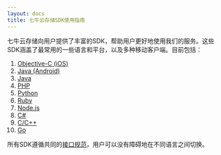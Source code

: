 ```yaml
---
layout: docs
title: 七牛云存储SDK使用指南
---
```


七牛云存储向用户提供了丰富的SDK，帮助用户更好地使用我们的服务。这些SDK涵盖了最常用的一些语言和平台，以及多种移动客户端。目前包括：

1. [Objective-C (iOS)](ios-sdk.html)
1. [Java (Android)](android-sdk.html)
1. [Java](java-sdk.html)
1. [PHP](php-sdk.html)
1. [Python](python-sdk.html)
1. [Ruby](ruby-sdk.html)
1. [Node.js](nodejs-sdk.html)
1. [C#](csharp-sdk.html)
1. [C/C++](c-sdk.html)
1. [Go](go-sdk.html)

所有SDK遵循共同的[接口规范](http://github.com/qiniu/sdkspec)，用户可以没有障碍地在不同语言之间切换。
